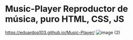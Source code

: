 # Music-Player Reproductor de música, puro HTML, CSS, JS
https://eduardop103.github.io/Music-Player/
![image (2)](https://user-images.githubusercontent.com/83435268/157127776-fa977480-82cf-4f18-b9b0-715ba66530b9.png)
